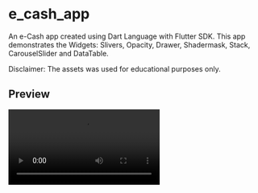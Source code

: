 # e_cash_app

An e-Cash app created using Dart Language with Flutter SDK.
This app demonstrates the Widgets: Slivers, Opacity, Drawer, Shadermask, Stack, CarouselSlider and DataTable.

Disclaimer: The assets was used for educational purposes only.

## Preview

![](docs/e_cash_app.mp4)
